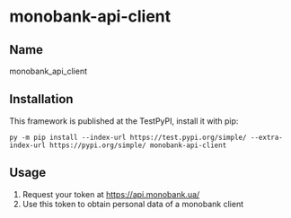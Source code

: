 # monobank-api-client

## Name
monobank_api_client

## Installation
This framework is published at the TestPyPI, install it with pip:

    py -m pip install --index-url https://test.pypi.org/simple/ --extra-index-url https://pypi.org/simple/ monobank-api-client


## Usage

1. Request your token at https://api.monobank.ua/
2. Use this token to obtain personal data of a monobank client

